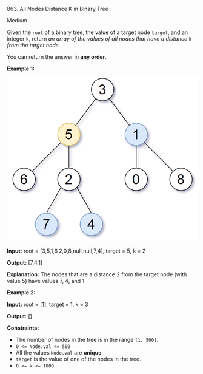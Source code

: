 863\. All Nodes Distance K in Binary Tree

Medium

Given the `root` of a binary tree, the value of a target node `target`, and an integer `k`, return _an array of the values of all nodes that have a distance_ `k` _from the target node._

You can return the answer in **any order**.

**Example 1:**

![](sketch0.png)

**Input:** root = [3,5,1,6,2,0,8,null,null,7,4], target = 5, k = 2

**Output:** [7,4,1]

**Explanation:** The nodes that are a distance 2 from the target node (with value 5) have values 7, 4, and 1.

**Example 2:**

**Input:** root = [1], target = 1, k = 3

**Output:** []

**Constraints:**

*   The number of nodes in the tree is in the range `[1, 500]`.
*   `0 <= Node.val <= 500`
*   All the values `Node.val` are **unique**.
*   `target` is the value of one of the nodes in the tree.
*   `0 <= k <= 1000`